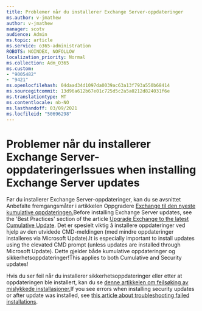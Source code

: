 ```yaml
---
title: Problemer når du installerer Exchange Server-oppdateringer
ms.author: v-jmathew
author: v-jmathew
manager: scotv
audience: Admin
ms.topic: article
ms.service: o365-administration
ROBOTS: NOINDEX, NOFOLLOW
localization_priority: Normal
ms.collection: Adm_O365
ms.custom:
- "9005482"
- "9421"
ms.openlocfilehash: 04daad34d1097da0039ac63a13f793a550b68414
ms.sourcegitcommit: 13d96a612b67e01c725d5c2a5a0212d824031f6e
ms.translationtype: MT
ms.contentlocale: nb-NO
ms.lasthandoff: 03/09/2021
ms.locfileid: "50696298"
---
```

# <a name="issues-when-installing-exchange-server-updates"></a><span data-ttu-id="144bb-102">Problemer når du installerer Exchange Server-oppdateringer</span><span class="sxs-lookup"><span data-stu-id="144bb-102">Issues when installing Exchange Server updates</span></span>

<span data-ttu-id="144bb-103">Før du installerer Exchange Server-oppdateringer, kan du se avsnittet Anbefalte fremgangsmåter i artikkelen Oppgradere [Exchange til den nyeste kumulative oppdateringen.](https://docs.microsoft.com/Exchange/plan-and-deploy/install-cumulative-updates)</span><span class="sxs-lookup"><span data-stu-id="144bb-103">Before installing Exchange Server updates, see the 'Best Practices' section of the article [Upgrade Exchange to the latest Cumulative Update](https://docs.microsoft.com/Exchange/plan-and-deploy/install-cumulative-updates).</span></span> <span data-ttu-id="144bb-104">Det er spesielt viktig å installere oppdateringer ved hjelp av den utvidede CMD-meldingen (med mindre oppdateringer installeres via Microsoft Update).</span><span class="sxs-lookup"><span data-stu-id="144bb-104">It is especially important to install updates using the elevated CMD prompt (unless updates are installed through Microsoft Update).</span></span> <span data-ttu-id="144bb-105">Dette gjelder både kumulative oppdateringer og sikkerhetsoppdateringer!</span><span class="sxs-lookup"><span data-stu-id="144bb-105">This applies to both Cumulative and Security updates!</span></span>

<span data-ttu-id="144bb-106">Hvis du ser feil når du installerer sikkerhetsoppdateringer eller etter at oppdateringen ble installert, kan du se [denne artikkelen om feilsøking av mislykkede installasjoner.](https://aka.ms/exupdatefaq)</span><span class="sxs-lookup"><span data-stu-id="144bb-106">If you see errors when installing security updates or after update was installed, see [this article about troubleshooting failed installations](https://aka.ms/exupdatefaq).</span></span>

